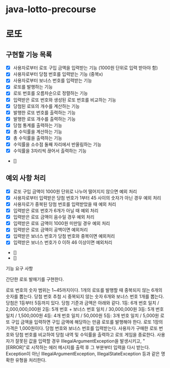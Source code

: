 # java-lotto-precourse

# 로또

## 구현할 기능 목록

- [x] 사용자로부터 로또 구입 금액을 입력받는 기능 (1000원 단위로 입력 받아야 함)
- [x] 사용자로부터 당첨 번호를 입력받는 기능 (중복x)
- [x] 사용자로부터 보너스 번호를 입력받는 기능
- [x] 로또를 발행하는 기능
- [x] 로또 번호를 오름차순으로 정렬하는 기능
- [x] 입력받은 로또 번호와 생성된 로또 번호를 비교하는 기능
- [x] 당첨된 로또의 개수를 계산하는 기능
- [x] 발행한 로또 번호를 출력하는 기능
- [x] 발행한 로또 개수를 출력하는 기능
- [x] 당첨 통계를 출력하는 기능
- [x] 총 수익률을 계산하는 기능
- [x] 총 수익률을 출력하는 기능
- [x] 수익률을 소수점 둘째 자리에서 반올림하는 기능
- [x] 수익률을 3자리씩 끊어서 출력하는 기능
- [] 

## 예외 사항 처리

- [x] 로또 구입 금액이 1000원 단위로 나누어 떨어지지 않으면 예외 처리
- [x] 사용자로부터 입력받은 당첨 번호가 1부터 45 사이의 숫자가 아닌 경우 예외 처리
- [x] 사용자로가 중복된 당첨 번호를 입력받았을 때 예외 처리
- [x] 입력받은 로또 번호가 6개가 아닐 때 예외 처리
- [x] 입력받은 로또 금액이 음수일 경우 예외 처리
- [x] 입력받은 로또 금액이 1000원 미만일 경우 예외 처리
- [x] 입력받은 로또 금액이 공백이면 예외처리
- [x] 입력받은 보너스 번호가 당첨 번호와 중복이면 예외처리
- [x] 입력받은 보너스 번호가 0 이하 46 이상이면 예외처리
- [] 
- [] 



기능 요구 사항

간단한 로또 발매기를 구현한다.

로또 번호의 숫자 범위는 1~45까지이다.
1개의 로또를 발행할 때 중복되지 않는 6개의 숫자를 뽑는다.
당첨 번호 추첨 시 중복되지 않는 숫자 6개와 보너스 번호 1개를 뽑는다.
당첨은 1등부터 5등까지 있다. 당첨 기준과 금액은 아래와 같다.
1등: 6개 번호 일치 / 2,000,000,000원
2등: 5개 번호 + 보너스 번호 일치 / 30,000,000원
3등: 5개 번호 일치 / 1,500,000원
4등: 4개 번호 일치 / 50,000원
5등: 3개 번호 일치 / 5,000원
로또 구입 금액을 입력하면 구입 금액에 해당하는 만큼 로또를 발행해야 한다.
로또 1장의 가격은 1,000원이다.
당첨 번호와 보너스 번호를 입력받는다.
사용자가 구매한 로또 번호와 당첨 번호를 비교하여 당첨 내역 및 수익률을 출력하고 로또 게임을 종료한다.
사용자가 잘못된 값을 입력할 경우 IllegalArgumentException을 발생시키고, "[ERROR]"로 시작하는 에러 메시지를 출력 후 그 부분부터 입력을 다시 받는다.
Exception이 아닌 IllegalArgumentException, IllegalStateException 등과 같은 명확한 유형을 처리한다.